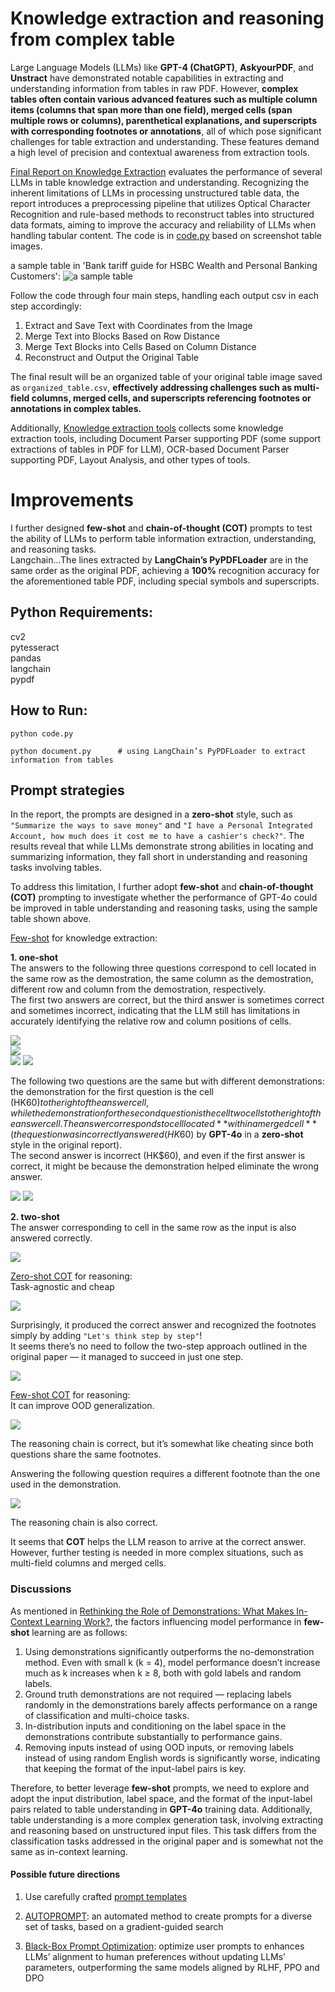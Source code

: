 # Knowledge extraction and reasoning from complex table

Large Language Models (LLMs) like **GPT-4 (ChatGPT)**, **AskyourPDF**, and **Unstract** have demonstrated notable capabilities in extracting and understanding information from tables in raw PDF. However, __complex tables often contain various advanced features such as multiple column items (columns that span more than one field), merged cells (span multiple rows or columns), parenthetical explanations, and superscripts with corresponding footnotes or annotations__, all of which pose significant challenges for table extraction and understanding. These features demand a high level of precision and contextual awareness from extraction tools. 

[Final Report on Knowledge Extraction](https://github.com/WillongWANG/Knowledge-extraction-from-complex-table/blob/main/Final%20Report%20on%20Knowledge%20Extraction.pdf) evaluates the performance of several LLMs in table knowledge extraction and understanding. Recognizing the inherent limitations of LLMs in processing unstructured table data, the report introduces a preprocessing pipeline that utilizes Optical Character Recognition and rule-based methods to reconstruct tables into structured data formats, aiming to improve the accuracy and reliability of LLMs when handling tabular content. The code is in [code.py](https://github.com/WillongWANG/Knowledge-extraction-from-complex-table/blob/main/code.py) based on screenshot table images.

a sample table in 'Bank tariff guide for HSBC Wealth and Personal Banking Customers':
![a sample table](https://github.com/WillongWANG/Knowledge-extraction-from-complex-table/blob/main/biao.png)

Follow the code through four main steps, handling each output csv in each step accordingly:  
1. Extract and Save Text with Coordinates from the Image  
2. Merge Text into Blocks Based on Row Distance  
3. Merge Text Blocks into Cells Based on Column Distance  
4. Reconstruct and Output the Original Table
   
The final result will be an organized table of your original table image saved as ```organized_table.csv```, **effectively addressing challenges such as multi-field columns, merged cells, and superscripts referencing footnotes or annotations in complex tables.**
   
Additionally, [Knowledge extraction tools](https://github.com/WillongWANG/Knowledge-extraction-from-complex-table/blob/main/Knowledge%20extraction%20tools.pdf) collects some knowledge extraction tools, including Document Parser supporting PDF (some support extractions of tables in PDF for LLM), OCR-based Document Parser supporting PDF, Layout Analysis, and other types of tools.

# Improvements

I further designed **few-shot** and **chain-of-thought (COT)** prompts to test the ability of LLMs to perform table information extraction, understanding, and reasoning tasks.  
Langchain...The lines extracted by **LangChain’s PyPDFLoader** are in the same order as the original PDF, achieving a **100%** recognition accuracy for the aforementioned table PDF, including special symbols and superscripts.

## Python Requirements:
cv2
<br>pytesseract
<br>pandas  
langchain  
pypdf

## How to Run:
```
python code.py
```
```
python document.py      # using LangChain’s PyPDFLoader to extract information from tables
```


## Prompt strategies  
In the report, the prompts are designed in a **zero-shot** style, such as ```"Summarize the ways to save money"``` and ```"I have a Personal Integrated Account, how much does it cost me to have a cashier's check?"```. The results reveal that while LLMs demonstrate strong abilities in locating and summarizing information, they fall short in understanding and reasoning tasks involving tables.

To address this limitation, I further adopt **few-shot** and **chain-of-thought (COT)** prompting to investigate whether the performance of GPT-4o could be improved in table understanding and reasoning tasks, using the sample table shown above.

[Few-shot](https://arxiv.org/pdf/2012.15723) for knowledge extraction:  

**1. one-shot**  
The answers to the following three questions correspond to cell located in the same row as the demostration, the same column as the demostration, different row and column from the demostration, respectively.   
The first two answers are correct, but the third answer is sometimes correct and sometimes incorrect, indicating that the LLM still has limitations in accurately identifying the relative row and column positions of cells.
 
![](https://github.com/WillongWANG/Knowledge-extraction-from-complex-table/blob/main/pics/1.png)  
![](https://github.com/WillongWANG/Knowledge-extraction-from-complex-table/blob/main/pics/2.png)  
![](https://github.com/WillongWANG/Knowledge-extraction-from-complex-table/blob/main/pics/11.png)
![](https://github.com/WillongWANG/Knowledge-extraction-from-complex-table/blob/main/pics/12.png)

The following two questions are the same but with different demonstrations: the demonstration for the first question is the cell (HK$60) to the right of the answer cell, while the demonstration for the second question is the cell two cells to the right of the answer cell.   
The answer corresponds to cell located **within a merged cell** (the question was incorrectly answered (HK$60) by **GPT-4o** in a **zero-shot** style in the original report).   
The second answer is incorrect (HK$60), and even if the first answer is correct, it might be because the demonstration helped eliminate the wrong answer.

![](https://github.com/WillongWANG/Knowledge-extraction-from-complex-table/blob/main/pics/13.png)
![](https://github.com/WillongWANG/Knowledge-extraction-from-complex-table/blob/main/pics/14.png)

**2. two-shot**  
The answer corresponding to cell in the same row as the input is also answered correctly.

![](https://github.com/WillongWANG/Knowledge-extraction-from-complex-table/blob/main/pics/3.png)

[Zero-shot COT](https://arxiv.org/pdf/2205.11916) for reasoning:  
Task-agnostic and cheap  

![](https://github.com/WillongWANG/Knowledge-extraction-from-complex-table/blob/main/pics/4.png)  

Surprisingly, it produced the correct answer and recognized the footnotes simply by adding ```"Let's think step by step"```!  
It seems there’s no need to follow the two-step approach outlined in the original paper — it managed to succeed in just one step.  

![](https://github.com/WillongWANG/Knowledge-extraction-from-complex-table/blob/main/pics/1.pic.jpg)

[Few-shot COT](https://arxiv.org/pdf/2201.11903) for reasoning:  
It can improve OOD generalization.  

![](https://github.com/WillongWANG/Knowledge-extraction-from-complex-table/blob/main/pics/5.png)  

The reasoning chain is correct, but it’s somewhat like cheating since both questions share the same footnotes.  

Answering the following question requires a different footnote than the one used in the demonstration.  

![](https://github.com/WillongWANG/Knowledge-extraction-from-complex-table/blob/main/pics/6.png)  

The reasoning chain is also correct.

It seems that **COT** helps the LLM reason to arrive at the correct answer. However, further testing is needed in more complex situations, such as multi-field columns and merged cells.

### Discussions

As mentioned in [Rethinking the Role of Demonstrations: What Makes In-Context Learning Work?](https://arxiv.org/pdf/2202.12837), the factors influencing model performance in **few-shot** learning are as follows:
1. Using demonstrations significantly outperforms the no-demonstration method. Even with small k (k = 4), model performance doesn’t increase much as k increases when k ≥ 8, both with gold labels and random labels.  
2. Ground truth demonstrations are not required — replacing labels randomly in the demonstrations barely affects performance on a range of classification and multi-choice tasks.
3. In-distribution inputs and conditioning on the label space in the demonstrations contribute substantially to performance gains.
4. Removing inputs instead of using OOD inputs, or removing labels instead of using random English words is significantly worse, indicating that keeping the format of the input-label pairs is key.

Therefore, to better leverage **few-shot** prompts, we need to explore and adopt the input distribution, label space, and the format of the input-label pairs related to table understanding in **GPT-4o** training data. Additionally, table understanding is a more complex generation task, involving extracting and reasoning based on unstructured input files. This task differs from the classification tasks addressed in the original paper and is somewhat not the same as in-context learning.

#### Possible future directions

1. Use carefully crafted [prompt templates](https://prompts.chat/)

2. [AUTOPROMPT](https://arxiv.org/pdf/2010.15980): an automated method to create prompts for a diverse set of tasks, based on a gradient-guided search

3. [Black-Box Prompt Optimization](https://arxiv.org/pdf/2311.04155): optimize user prompts to enhances LLMs’ alignment to human preferences without updating LLMs’ parameters, outperforming the same models aligned by RLHF, PPO and DPO

